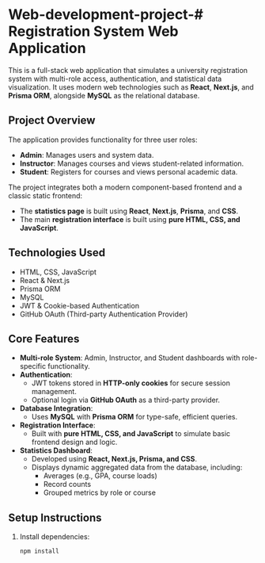 # Web-development-project-# Registration System Web Application

This is a full-stack web application that simulates a university registration system with multi-role access, authentication, and statistical data visualization. It uses modern web technologies such as **React**, **Next.js**, and **Prisma ORM**, alongside **MySQL** as the relational database.

## Project Overview

The application provides functionality for three user roles:

- **Admin**: Manages users and system data.
- **Instructor**: Manages courses and views student-related information.
- **Student**: Registers for courses and views personal academic data.

The project integrates both a modern component-based frontend and a classic static frontend:

- The **statistics page** is built using **React**, **Next.js**, **Prisma**, and **CSS**.
- The main **registration interface** is built using **pure HTML, CSS, and JavaScript**.

## Technologies Used

- HTML, CSS, JavaScript
- React & Next.js
- Prisma ORM
- MySQL
- JWT & Cookie-based Authentication
- GitHub OAuth (Third-party Authentication Provider)

## Core Features

- **Multi-role System**: Admin, Instructor, and Student dashboards with role-specific functionality.
- **Authentication**:
  - JWT tokens stored in **HTTP-only cookies** for secure session management.
  - Optional login via **GitHub OAuth** as a third-party provider.
- **Database Integration**:
  - Uses **MySQL** with **Prisma ORM** for type-safe, efficient queries.
- **Registration Interface**:
  - Built with **pure HTML, CSS, and JavaScript** to simulate basic frontend design and logic.
- **Statistics Dashboard**:
  - Developed using **React, Next.js, Prisma, and CSS**.
  - Displays dynamic aggregated data from the database, including:
    - Averages (e.g., GPA, course loads)
    - Record counts
    - Grouped metrics by role or course

## Setup Instructions

1. Install dependencies:
   ```bash
   npm install

